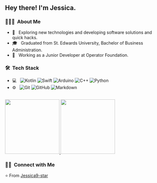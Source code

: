 

<!--
**Jessica9-star/Jessica9-star** is a ✨ _special_ ✨ repository because its `README.md` (this file) appears on your GitHub profile.

Here are some ideas to get you started:

- 🔭 I’m currently working on ...
- 🌱 I’m currently learning ...
- 👯 I’m looking to collaborate on ...
- 🤔 I’m looking for help with ...
- 💬 Ask me about ...
- 📫 How to reach me: ...
- 😄 Pronouns: ...
- ⚡ Fun fact: ...
-->

<h2> Hey there! I'm Jessica.</h2>

<h3> 👨🏻‍💻 &nbsp;About Me </h3>

- 🤔 &nbsp; Exploring new technologies and developing software solutions and quick hacks.
- 🎓 &nbsp; Graduated from St. Edwards University, Bachelor of Business Administration.
- 💼 &nbsp; Working as a Junior Developer at Operator Foundation.

<h3> 🛠 &nbsp;Tech Stack</h3>

- 💻 &nbsp;
  ![Kotlin](https://img.shields.io/badge/Kotlin-0095D5?&style=for-the-badge&logo=kotlin&logoColor=white)
  ![Swift](https://img.shields.io/badge/Swift-FA7343?style=for-the-badge&logo=swift&logoColor=white)
  ![Arduino](https://img.shields.io/badge/Arduino_IDE-00979D?style=for-the-badge&logo=arduino&logoColor=white)
  ![C++](https://img.shields.io/badge/-C++-333333?style=flat&logo=C%2B%2B&logoColor=00599C)
  ![Python](https://img.shields.io/badge/-Python-333333?style=flat&logo=python)
- ⚙️ &nbsp;
  ![Git](https://img.shields.io/badge/-Git-333333?style=flat&logo=git)
  ![GitHub](https://img.shields.io/badge/-GitHub-333333?style=flat&logo=github)
  ![Markdown](https://img.shields.io/badge/-Markdown-333333?style=flat&logo=markdown)

<br/>

<a href="https://github.com/Jessica9-star">
  <img height="180em" src="https://github-readme-stats.vercel.app/api?username=Jessica9-star&theme=buefy&show_icons=true" />
  <img height="180em" src="https://github-readme-stats.vercel.app/api/top-langs/?username=Jessica9-star&theme=buefy&layout=compact" />
</a>

<br/>

<h3> 🤝🏻 &nbsp;Connect with Me </h3>

⭐️ From [Jessica9-star](https://github.com/Jessica9-star)
